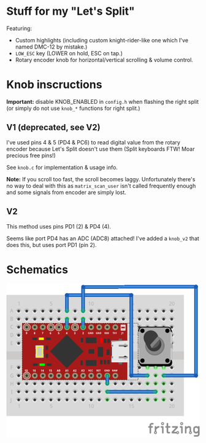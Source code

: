 # Stuff for my "Let's Split"

Featuring:

- Custom highlights (including custom knight-rider-like one which I've named DMC-12 by mistake.)
- `LOW_ESC` key (LOWER on hold, ESC on tap.)
- Rotary encoder knob for horizontal/vertical scrolling & volume control.

# Knob inscructions

**Important:** disable KNOB_ENABLED in `config.h` when flashing the right split (or simply do not use `knob_*` functions for right split.)

## V1 (deprecated, see V2)

I've used pins 4 & 5 (PD4 & PC6) to read digital value from the rotary encoder because Let's Split doesn't use them (Split keyboards FTW! Moar precious free pins!)

See `knob.c` for implementation & usage info.

**Note:** If you scroll too fast, the scroll becomes laggy. Unfortunately there's no way to deal with this as `matrix_scan_user` isn't called frequently enough and some signals from encoder are simply lost.

## V2

This method uses pins PD1 (2) & PD4 (4).

Seems like port PD4 has an ADC (ADC8) attached! I've added a `knob_v2` that does this, but uses port PD1 (pin 2).

# Schematics

![Knob layout](./encoder.png)

